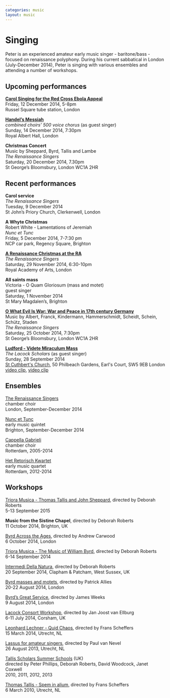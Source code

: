 ```yaml
---
categories: music
layout: music
---
```


# Singing

Peter is an experienced amateur early music singer - baritone/bass - focused on renaissance polyphony. During his current sabbatical in London (July-December 2014), Peter is singing with various ensembles and attending a number of workshops.

<div class="row">
<div class="col-md-7">

<h2>Upcoming performances</h2>

<p><strong><a href="https://www.facebook.com/events/324384354429203/">Carol Singing for the Red Cross Ebola Appeal</a></strong>
<br>Friday, 12 December 2014, 5-8pm
<br>Russel Square tube station, London</p>

<p><strong><a href="http://www.royalalberthall.com/tickets/christmas/messiah-1/default.aspx">Handel’s Messiah</a></strong>
<br><em>combined choirs’ 500 voice chorus</em> (as guest singer)
<br>Sunday, 14 December 2014, 7:30pm
<br>Royal Albert Hall, London</p>

<p><strong>Christmas Concert</strong>
<br>Music by Sheppard, Byrd, Tallis and Lambe
<br><em>The Renaissance Singers</em>
<br>Saturday, 20 December 2014, 7.30pm
<br>St George’s Bloomsbury, London WC1A 2HR</p>


<h2>Recent performances</h2>

<p><strong>Carol service</strong>
<br><em>The Renaissance Singers</em>
<br>Tuesday, 9 December 2014
<br>St John’s Priory Church, Clerkenwell, London</p>

<p><strong>A Whyte Christmas</strong>
<br>Robert White - Lamentations of Jeremiah
<br><em>Nunc et Tunc</em>
<br>Friday, 5 December 2014, 7-7:30 pm
<br>NCP car park, Regency Square, Brighton</p>

<p><strong><a href="https://www.royalacademy.org.uk/event/a-renaissance-christmas-at-the-ra">A Renaissance Christmas at the RA</a></strong>
<br><em>The Renaissance Singers</em>
<br>Saturday, 29 November 2014, 6:30-10pm
<br>Royal Academy of Arts, London</p>

<p><strong>All saints mass</strong>
<br>Victoria - O Quam Gloriosum (mass and motet)
<br>guest singer
<br>Saturday, 1 November 2014
<br>St Mary Magdalen’s, Brighton</p>

<p><strong><a href="http://www.renaissancesingers.com/">O What Evil Is War: War and Peace in 17th century Germany</a></strong>
<br>Music by Albert, Franck, Kindermann, Hammerschmidt, Scheidt, Schein, Schütz, Staden
<br><em>The Renaissance Singers</em>
<br>Saturday, 25 October 2014, 7:30pm
<br>St George’s Bloomsbury, London WC1A 2HR</p>

<p><strong><a href="https://www.facebook.com/events/1478810692375628/">Ludford - Videte Miraculum Mass</a></strong>
<br><em>The Lacock Scholars</em> (as guest singer)
<br>Sunday, 28 September 2014
<br><a href="http://www.saintcuthbert.org">St Cuthbert's Church</a>, 50 Philbeach Gardens, Earl's Court, SW5 9EB London
<br><a href="https://www.youtube.com/watch?v=1DeSHsybbgA">video clip</a>, 
<a href="https://www.youtube.com/watch?v=uo2oWmxjILI">video clip</a></p>

</div>
<div class="col-md-3">

<h2>Ensembles</h2>

<p><a href="http://www.renaissancesingers.com/">The Renaissance Singers</a>
<br>chamber choir
<br>London, September-December 2014</p>

<p><a href="https://www.facebook.com/NuncetTunc">Nunc et Tunc</a>
<br>early music quintet
<br>Brighton, September-December 2014</p>

<p><a href="http://cappellagabrieli.nl">Cappella Gabrieli</a>
<br>chamber choir
<br>Rotterdam, 2005-2014</p>

<p><a href="http://retorisch.com">Het Retorisch Kwartet</a>
<br>early music quartet
<br>Rotterdam, 2012-2014</p>

</div>
</div>



## Workshops

[Triora Musica - Thomas Tallis and John Sheppard](http://www.trioramusica.com), directed by Deborah Roberts  
5-13 September 2015

**Music from the Sistine Chapel**, directed by Deborah Roberts  
11 October 2014, Brighton, UK

[Byrd Across the Ages](http://www.renaissancesingers.com/The_Renaissance_Singers/Open_Workshops_14-15.html), directed by Andrew Carwood  
6 October 2014, London

[Triora Musica - The Music of William Byrd](http://www.trioramusica.com), directed by Deborah Roberts  
6-14 September 2014

[Intermedi Della Natura](https://www.facebook.com/events/1510819269135664/), directed by Deborah Roberts  
20 September 2014, Clapham & Patcham, West Sussex, UK

[Byrd masses and motets](http://www.siglodeoro.co.uk/event/workshop/), directed by Patrick Allies  
20-22 August 2014, London

[Byrd’s Great Service](http://www.orlandochoir.org.uk/events.php?20140809), directed by James Weeks  
9 August 2014, London

[Lacock Consort Workshop](http://www.lacock.org), directed by Jan Joost van Ellburg  
6-11 July 2014, Corsham, UK

[Leonhard Lechner - Quid Chaos](http://haagsrenaissancekamerkoor.nl/index.php/workshops/2014), directed by Frans Scheffers  
15 March 2014, Utrecht, NL

[Lassus for amateur singers](http://www.oudemuziek.nl/agenda/alle-concerten-2013-2014/seizoen-2013-2014/37-paul-van-nevel-lassus-voor-amateurzangers/37-paul-van-nevel-lassus-voor-amateurzangers/), directed by Paul van Nevel  
26 August 2013, Utrecht, NL

[Tallis Scholars Summer Schools](http://www.tsss.uk.com) (UK)  
directed by Peter Phillips, Deborah Roberts, David Woodcock, Janet Coxwell  
2010, 2011, 2012, 2013

[Thomas Tallis - Spem in alium](http://www.haagsrenaissancekamerkoor.nl/old/Oude%20bestanden/workshop-Tallis-terugblik.htm), directed by Frans Scheffers  
6 March 2010, Utrecht, NL
